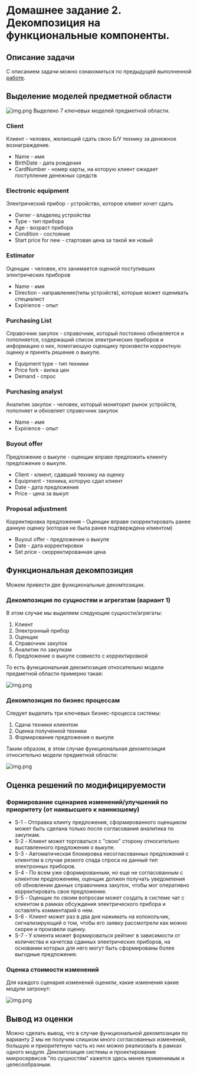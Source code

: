 # Домашнее задание 2. Декомпозиция на функциональные компоненты.

## Описание задачи

С описанием задачи можно ознакомиться по предыдущей выполненной [работе](../HomeWork1/README.md).

## Выделение моделей предметной области

![img.png](BusinessModels.png)
Выделено 7 ключевых моделей предметной области.

### Client

Клиент - человек, желающий сдать свою Б/У технику за денежное вознаграждение.

* Name - имя
* BirthDate - дата рождения
* CardNumber - номер карты, на которую клиент ожидает поступление денежных средств

### Electronic equipment

Электрический прибор - устройство, которое клиент хочет сдать

* Owner - владелец устройства
* Type - тип прибора
* Age - возраст прибора
* Condition - состояние
* Start price for new - стартовая цена за такой же новый

### Estimator

Оценщик - человек, кто занимается оценкой поступивших электрических приборов

* Name - имя
* Direction - направление(типы устройств), которые может оценивать специалист
* Expirience - опыт

### Purchasing List

Справочник закупок - справочник, который постоянно обновляется и пополняется, содержаший список электрических приборов и информацию о них, помогаюшую оценщику произвести корректную оценку и принять решение о выкупе.

* Equipment type - тип техники
* Price fork - вилка цен
* Demand - спрос

### Purchasing analyst

Аналитик закупок - человек, который мониторит рынок устройств, пополняет и обновляет справочник закупок

* Name - имя
* Expirience - опыт

### Buyout offer

Предложение о выкупе - оценщик вправе предложить клиенту предложение о выкупе.

* Client - клиент, сдавший технику на оценку
* Equipment - техника, которую сдал клиент
* Date - дата предложения
* Price - цена за выкуп

### Proposal adjustment

Корректировка предложения - Оценщик вправе скорректировать ранее данную оценку (которая не была ранее подтверждена клиентом)

* Buyout offer - предложение о выкупе
* Date - дата корректировки
* Set price - скорректированная цена


## Функциональная декомпозиция

Можем привести две функциональные декомпозиции.

### Декомпозиция по сущностям и агрегатам (вариант 1)

В этом случае мы выделяем следующие сущности/агрегаты:

1) Клиент 
2) Электронный прибор 
3) Оценщик 
4) Справочник закупок 
5) Аналитик по закупкам 
6) Предложение о выкупе совместо с корректировкой

То есть функциональная декомпозиция относительно модели предметной области примерно такая:

![img.png](EntityDecomposition.png)

### Декомпозиция по бизнес процессам

Следует выделить три ключевых бизнес-процесса системы:

1) Сдача техники клиентом 
2) Оценка полученной техники 
3) Формирование предложения о выкупе

Таким образом, в этом случае функциональная декомпозиция относительно модели предметной области:

![img.png](BusinessProcessDecomposition.png)


## Оценка решений по модифицируемости

### Формирование сценариев изменений/улучшений по приоритету (от наивысшего к наинизшему)

* S-1 - Отправка клинту предложения, сформированного оценщиком может быть сделана только после согласования аналитика по закупкам.
* S-2 - Клиент может торговаться с "свою" сторону относительно выставленного предложения о выкупе.
* S-3 - Автоматическая блокировка несогласованных предложений с клиентом в случае резкого спада спроса на данный тип электронных приборов.
* S-4 - По всем уже сформированным, но еще не согласованным с клиентом предложениям, оценщик должен получать уведомления об обновлении данных справочника закупок, чтобы мог оперативно корректировать свое предложение.
* S-5 - Оценщик по своим вопросам может создать в системе чат с клиентом в рамках обсуждения электрического прибора и оставлять комментарий о нем.
* S-6 - Клиент может раз в два дня нажимать на колокольчик, сигнализирующий о том, чтобы его заявку рассмотрели как можно скорее и произвели оценку.
* S-7 - У клиента может формироваться рейтинг в зависимости от количества и качетсва сданных электрических приборов, на основании которых для него могут быть сформированы более выгодные предложения.

### Оценка стоимости изменений

Для каждого сценария изменений оценили, какие изменения какие модули затронут:

![img.png](Assessment.png)

## Вывод из оценки

Можно сделать вывод, что в случае функциональной декомпозиции по варианту 2 мы не получим слишком много согласованных изменений, большую и приоритетную часть из них можно реализовать в рамках одного модуля. Декомпозиция системы и проектирование микросервисов "по сущностям" кажется здесь менее применимым и целесообразным.